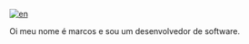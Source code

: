 [![en](https://img.shields.io/badge/lang-en-red.svg)](https://github.com/MarcosVVMK/MarcosVVMK)

Oi meu nome é marcos e sou um desenvolvedor de software.
